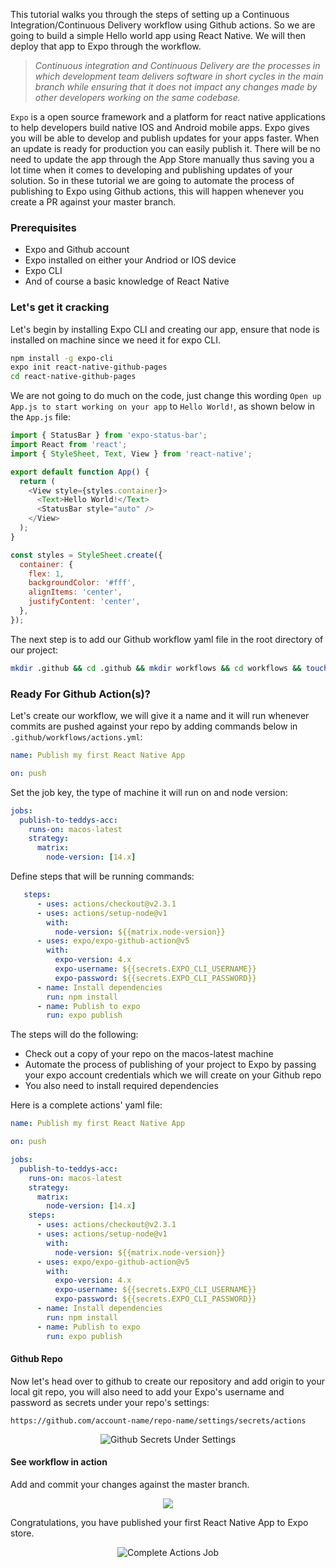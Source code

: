 
This tutorial walks you through the steps of setting up a Continuous Integration/Continuous Delivery workflow using Github actions. So we are going to build a simple Hello world app using React Native. We will then deploy that app to Expo through the workflow.

> _Continuous integration and Continuous Delivery are the processes in which development team delivers software in short cycles in the main branch while ensuring that it does not impact any changes made by other developers working on the same codebase._

`Expo` is a open source framework and a platform for react native applications to help developers build native IOS and Android mobile apps. Expo gives you will be able to develop and publish updates for your apps faster. When an update is ready for production you can easily publish it. There will be no need to update the app through the App Store manually thus saving you a lot time when it comes to developing and publishing updates of your solution. So in these tutorial we are going to automate the process of publishing to Expo using Github actions, this will happen whenever you create a PR against your master branch.

### Prerequisites

* Expo and Github account
* Expo installed on either your Andriod or IOS device
* Expo CLI
* And of course a basic knowledge of React Native

### Let's get it cracking

Let's begin by installing Expo CLI and creating our app, ensure that node is installed on machine since we need it for expo CLI.

```bash
npm install -g expo-cli
expo init react-native-github-pages
cd react-native-github-pages
```

We are not going to do much on the code, just change this wording `Open up App.js to start working on your app` to `Hello World!`, as shown below in the `App.js` file:

```javascript
import { StatusBar } from 'expo-status-bar';
import React from 'react';
import { StyleSheet, Text, View } from 'react-native';

export default function App() {
  return (
    <View style={styles.container}>
      <Text>Hello World!</Text>
      <StatusBar style="auto" />
    </View>
  );
}

const styles = StyleSheet.create({
  container: {
    flex: 1,
    backgroundColor: '#fff',
    alignItems: 'center',
    justifyContent: 'center',
  },
});
```

The next step is to add our Github workflow yaml file in the root directory of our project:

```bash
mkdir .github && cd .github && mkdir workflows && cd workflows && touch actions.yml
```

### Ready For Github Action(s)?

Let's create our workflow, we will give it a name and it will run whenever commits are pushed against your repo by adding commands below in `.github/workflows/actions.yml`:

```yaml
name: Publish my first React Native App

on: push
```

Set the job key, the type of machine it will run on and node version:

```yaml
jobs:
  publish-to-teddys-acc:
    runs-on: macos-latest
    strategy:
      matrix:
        node-version: [14.x]
```

Define steps that will be running commands:

```yaml
   steps:
      - uses: actions/checkout@v2.3.1
      - uses: actions/setup-node@v1
        with:
          node-version: ${{matrix.node-version}}
      - uses: expo/expo-github-action@v5
        with:
          expo-version: 4.x
          expo-username: ${{secrets.EXPO_CLI_USERNAME}}
          expo-password: ${{secrets.EXPO_CLI_PASSWORD}}
      - name: Install dependencies
        run: npm install
      - name: Publish to expo
        run: expo publish
```

The steps will do the following:

* Check out a copy of your repo on the macos-latest machine
* Automate the process of publishing of your project to Expo by passing your expo account credentials which we will create on your Github repo
* You also need to install required dependencies

Here is a complete actions' yaml file:

```yaml
name: Publish my first React Native App

on: push

jobs:
  publish-to-teddys-acc:
    runs-on: macos-latest
    strategy:
      matrix:
        node-version: [14.x]
    steps:
      - uses: actions/checkout@v2.3.1
      - uses: actions/setup-node@v1
        with:
          node-version: ${{matrix.node-version}}
      - uses: expo/expo-github-action@v5
        with:
          expo-version: 4.x
          expo-username: ${{secrets.EXPO_CLI_USERNAME}}
          expo-password: ${{secrets.EXPO_CLI_PASSWORD}}
      - name: Install dependencies
        run: npm install
      - name: Publish to expo
        run: expo publish
```

#### Github Repo

Now let's head over to github to create our repository and add origin to your local git repo, you will also need to add your Expo's username and password as secrets under your repo's settings:

`https://github.com/account-name/repo-name/settings/secrets/actions`

<p align="center">
  <img src="https://nextjs-portfolio.s3.amazonaws.com/github-secrets-under-settings.png?raw=true" alt="Github Secrets Under Settings"/>
</p>

#### See workflow in action

Add and commit your changes against the master branch. 

<p align="center">
    <img src="https://nextjs-portfolio.s3.amazonaws.com/Publishing-to-expo.gif" />
</p>

Congratulations, you have published your first React Native App to Expo store.

<p align="center">
  <img src="https://nextjs-portfolio.s3.amazonaws.com/Publishing-to-expo.gif?raw=true" alt="Complete Actions Job"/>
</p>


